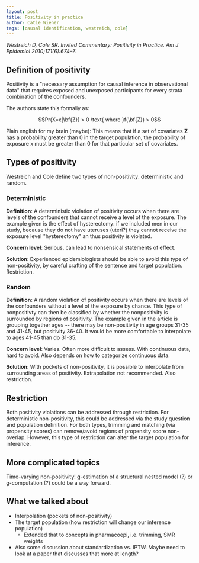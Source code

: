 ```yaml
---
layout: post
title: Positivity in practice
author: Catie Wiener
tags: [causal identification, westreich, cole]
---
```


_Westreich D, Cole SR. Invited Commentary: Positivity in Practice. Am J Epidemiol 2010;171(6):674–7._

## Definition of positivity
Positivity is a "necessary assumption for causal inference in observational data" that requires exposed and unexposed participants for every strata combination of the confounders. 

The authors state this formally as:

$$Pr(X=x|\bf{Z}) > 0 \text{ where }f(\bf{Z}) > 0$$

Plain english for my brain (maybe): This means that if a set of covariates **Z** has a probability greater than 0 in the target population, the probability of exposure x must be  greater than 0 for that particular set of covariates. 

## Types of positivity

Westreich and Cole define two types of non-positivity: deterministic and random. 

### Deterministic
**Definition**: A deterministic violation of positivity occurs when there are levels of the confounders that cannot receive a level of the exposure. The example given is the effect of hysterectomy: if we included men in our study, because they do not have uteruses (uteri?) they cannot receive the exposure level "hysterectomy" an thus positivity is violated. 

**Concern level**: Serious, can lead to nonsensical statements of effect.

**Solution**: Experienced epidemiologists should be able to avoid this type of non-positivity, by careful crafting of the sentence and target population. Restriction.

### Random
**Definition**: A random violation of positivity occurs when there are levels of the confounders without a level of the exposure by chance. This type of nonpositivty can then be classified by whether the nonpositivity is surrounded by regions of positivity. The example given in the article is grouping together ages -- there may be non-positivity in age groups 31-35 and 41-45, but positivity 36-40. It would be more comfortable to interpolate to ages 41-45 than do 31-35. 

**Concern level**: Varies. Often more difficult to assess. With continuous data, hard to avoid. Also depends on how to categorize continuous data.

**Solution**: With pockets of non-positivity, it is possible to interpolate from surrounding areas of positivity. Extrapolation not recommended. Also restriction.


## Restriction

Both positivity violations can be addressed through restriction. For deterministic non-positivity, this could be addressed via the study question and population definition. For both types, trimming and matching (via propensity scores) can remove/avoid regions of propensity score non-overlap. However, this type of restriction can alter the target population for inference. 

## More complicated topics

Time-varying non-positivity! g-estimation of a structural nested model (?) or g-computation (?) could be a way forward. 

## What we talked about

* Interpolation (pockets of non-positivity)
* The target population (how restriction will change our inference population)
    * Extended that to concepts in pharmacoepi, i.e. trimming, SMR weights
* Also some discussion about standardization vs. IPTW. Maybe need to look at a paper that discusses that more at length? 
